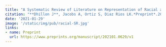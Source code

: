 ```yaml
---
title: "A Systematic Review of Literature on Representation of Racial and Ethnic Minority Groups in Clinical Nutrition Interventions"
citation: "**Dhillon J**, Jacobs A, Ortiz S, Diaz Rios LK.*Preprint*.2021."
date: '2021-01-29'
image: '/static/img/pub/racial-SR.jpg'
links:
- name: Preprint
  url: https://www.preprints.org/manuscript/202101.0629/v1
---
```

